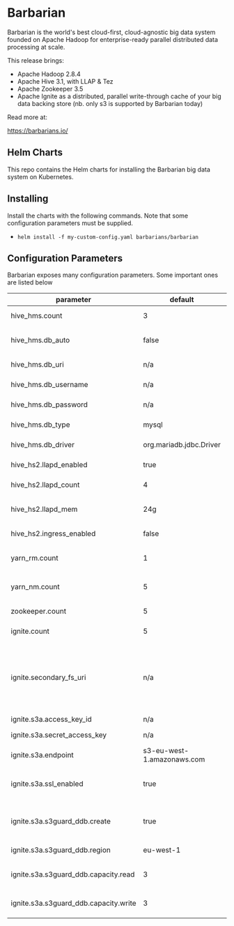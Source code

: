 # Barbarian

Barbarian is the world's best cloud-first, cloud-agnostic big data system founded on Apache Hadoop for enterprise-ready parallel distributed data processing at scale.

This release brings:
- Apache Hadoop 2.8.4
- Apache Hive 3.1, with LLAP & Tez
- Apache Zookeeper 3.5
- Apache Ignite as a distributed, parallel write-through cache of your big data backing store (nb. only s3 is supported by Barbarian today)

Read more at:

https://barbarians.io/
  

## Helm Charts

This repo contains the Helm charts for installing the Barbarian big data system on Kubernetes.


## Installing

Install the charts with the following commands. Note that some configuration parameters must be supplied.

- ```helm install -f my-custom-config.yaml barbarians/barbarian```

## Configuration Parameters

Barbarian exposes many configuration parameters. Some important ones are listed below

| parameter | default | description
|--|--|--|
| hive_hms.count | 3 | how many Metastores to deploy |
| hive_hms.db_auto | false | automatically deploy a MariaDb instance for the HMS? |
| hive_hms.db_uri | n/a | JDBC URI for your HMS RDBMS |
| hive_hms.db_username | n/a | Username for your HMS RDBMS |
| hive_hms.db_password | n/a | Password for your HMS RDBMS |
| hive_hms.db_type | mysql | Currently only tested against Mariadb
| hive_hms.db_driver | org.mariadb.jdbc.Driver | Currently only tested against Mariadb
| hive_hs2.llapd_enabled | true | automatically deploy Hive LLAP? |
| hive_hs2.llapd_count | 4 | How many LLAP daemons to deploy |
| hive_hs2.llapd_mem | 24g | How much RAM to allocate to each LLAP daemon |
| hive_hs2.ingress_enabled | false | Expose HiveServer2 to the outside? |
| yarn_rm.count | 1 | How many YARN RMs to deploy. Currently only supports 1 |
| yarn_nm.count | 5 | How many YARN NodeManagers to deploy |
| zookeeper.count | 5 | How many ZooKeepers to deploy |
| ignite.count | 5 | How many IGFS servers to deploy |
| ignite.secondary_fs_uri | n/a | Filesystem URI in the form s3a://YOUR_BUCKET/. Currently only supports S3a. Other filesystem will be supported in the future |
| ignite.s3a.access_key_id | n/a | AWS S3 access key ID |
| ignite.s3a.secret_access_key | n/a | AWS S3 secret access key |
| ignite.s3a.endpoint | s3-eu-west-1.amazonaws.com | S3 regional endpoint to connect to |
| ignite.s3a.ssl_enabled | true | disable this if using an S3 API compatible storage system that doesn't use SSL |
| ignite.s3a.s3guard_ddb.create | true | set up a dynamodb table to defend against eventual consistency |
| ignite.s3a.s3guard_ddb.region | eu-west-1 | AWS Dyanomdb region for the table |
| ignite.s3a.s3guard_ddb.capacity.read | 3 | You pay AWS for this whether you use it or not |
| ignite.s3a.s3guard_ddb.capacity.write | 3 | You pay AWS for this whether you use it or not |


